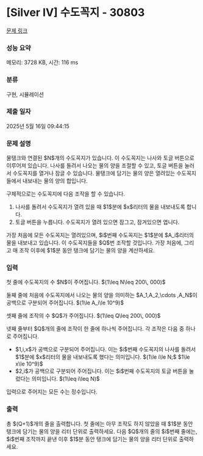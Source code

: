 # [Silver IV] 수도꼭지 - 30803 

[문제 링크](https://www.acmicpc.net/problem/30803) 

### 성능 요약

메모리: 3728 KB, 시간: 116 ms

### 분류

구현, 시뮬레이션

### 제출 일자

2025년 5월 16일 09:44:15

### 문제 설명

<p>물탱크와 연결된 $N$개의 수도꼭지가 있습니다. 이 수도꼭지는 나사와 토글 버튼으로 이루어져 있습니다. 나사를 돌려서 나오는 물의 양을 조절할 수 있고, 토글 버튼을 눌러서 수도꼭지를 열거나 잠글 수 있습니다. 물탱크에 담기는 물의 양은 열려있는 수도꼭지들에서 내보내는 물의 양의 합입니다.</p>

<p>구체적으로는 수도꼭지에 다음 조작을 할 수 있습니다.</p>

<ol>
	<li>나사를 돌려서 수도꼭지가 열려 있을 때 $1$분에 $x$리터의 물을 내보내도록 합니다.</li>
	<li>토글 버튼을 누릅니다. 수도꼭지가 열려 있으면 잠그고, 잠겨있으면 엽니다.</li>
</ol>

<p>가장 처음에 모든 수도꼭지는 열려있으며, $i$번째 수도꼭지는 $1$분에 $A_i$리터의 물을 내보내고 있습니다. 이 수도꼭지들을 $Q$번 조작할 것입니다. 가장 처음에, 그리고 매 조작 이후에 $1$분 동안 탱크에 담기는 물의 양을 계산하세요.</p>

### 입력 

 <p>첫 줄에 수도꼭지의 수 $N$이 주어집니다. $(1\leq N\leq 200\, 000)$</p>

<p>둘째 줄에 처음에 수도꼭지에서 나오는 물의 양을 의미하는 $A_1,A_2,\cdots ,A_N$이 공백으로 구분되어 주어집니다. $(1\le A_i\le 10^9)$</p>

<p>셋째 줄에 조작의 수 $Q$가 주어집니다. $(1\leq Q\leq 200\, 000)$</p>

<p>넷째 줄부터 $Q$개의 줄에 조작이 한 줄에 하나씩 주어집니다. 각 조작은 다음 중 하나로 주어집니다.</p>

<ul>
	<li>$1,i,x$가 공백으로 구분되어 주어집니다. 이는 $i$번째 수도꼭지의 나사를 돌려서 $1$분에 $x$리터의 물을 내보내도록 했다는 의미입니다. $(1\le i\le N;$ $1\le x\le 10^9)$</li>
	<li>$2,i$가 공백으로 구분되어 주어집니다. 이는 $i$번째 수도꼭지의 토글 버튼을 눌렀다는 의미입니다. $(1\leq i\leq N)$</li>
</ul>

<p>입력으로 주어지는 모든 수는 정수입니다.</p>

### 출력 

 <p>총 $(Q+1)$개의 줄을 출력합니다. 첫 줄에는 아무 조작도 하지 않았을 때 $1$분 동안 탱크에 담기는 물의 양을 리터 단위로 출력하세요. 다음 $Q$개의 줄의 $i$번째 줄에는, $i$번째 조작까지 끝낸 이후 $1$분 동안 탱크에 담기는 물의 양을 리터 단위로 출력하세요.</p>

